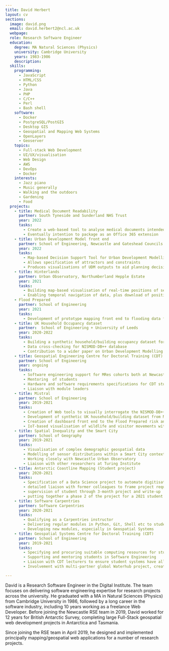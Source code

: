 ```yaml
---
title: David Herbert
layout: cv
sections:
  image: david.png
  email: david.herbert2@ncl.ac.uk
  webpage: 
  role: Research Software Engineer
  education:
    degree: MA Natural Sciences (Physics)
    university: Cambridge University
    years: 1983-1986
    description: 
  skills:
    programming:
      - JavaScript
      - HTML/CSS
      - Python
      - Java
      - PHP
      - C/C++
      - Perl
      - Bash shell
    software:
      - Docker
      - PostgreSQL/PostGIS
      - Desktop GIS
      - Geospatial and Mapping Web Systems
      - OpenLayers
      - Geoserver
    topics:
      - Full-stack Web Development
      - UI/UX/visualisation
      - Web Design
      - AWS
      - DevOps
      - Docker
    interests:
      - Jazz piano
      - Music generally
      - Walking and the outdoors
      - Gardening
      - Food
  projects:
    - title: Medical Document Readability
      partner: South Tyneside and Sunderland NHS Trust
      year: 2022
      tasks:
        - Create a web-based tool to analyse medical documents intended for the public for readability
        - Eventually intention to package as an Office 365 extension
    - title: Urban Development Model front end
      partner: School of Engineering, Newcastle and Gateshead Councils     
      year: 2022
      tasks:
        - Map-based Decision Support Tool for Urban Development Modelling
        - Allows specification of attractors and constraints
        - Produces visualisations of UDM outputs to aid planning decisions
    - title: Hinterlands
      partner: Urban Observatory, Northumberland Hepple Estate
      year: 2021
      tasks:
        - Building map-based visualisation of real-time positions of sensor-equipped animals on Hepple Estate
        - Enabling temporal navigation of data, plus download of positional data within time boundaries
    - Flood Prepared
      partner: School of Engineering
      year: 2021
      tasks:
        - Development of prototype mapping front end to flooding data for Newcastle
    - title: UK Household Occupancy dataset
      partner:  School of Engineering + University of Leeds
      year: 2020-2022
      tasks:
        - Building a synthetic household/building occupancy dataset for UK from OS MasterMap and 2011 Census data
        - Data cross-checking for NISMOD-DB++ database
        - Contribution to a wider paper on Urban Development Modelling and Digital Twins
    - title: Geospatial Engineering Centre for Doctoral Training (CDT)
      partner: School of Engineering
      year: ongoing
      tasks:
        - Software engineering support for MRes cohorts both at Newcastle and Nottingham
        - Mentoring  of students
        - Hardware and software requirements specifications for CDT students
        - Liaison with module leaders
    - title: Mistral
      partner: School of Engineering
      year: 2019-2021
      tasks:
        - Creation of Web tools to visually interrogate the NISMOD-DB++ UK Infrastructure database
        - Development of synthetic UK household/building dataset from MasterMap and Census data
        - Creation of dashboard front end to the Flood Prepared risk analysis modelling
        - IoT-based visualisation of wildlife and visitor movements within Northumbria National Park
    - title: Spatial Inequality and the Smart City
      partner: School of Geography
      year: 2019-2021
      tasks:
        - Visualisation of complex demographic geospatial data
        - Modelling of sensor distributions within a Smart City context
        - Working closely with Newcastle Urban Observatory
        - Liaison with other researchers at Turing Institute
    - title: Antarctic Coastline Mapping (Student project)
      year: 2020-2021
      tasks:
        - Specification of a Data Science project to automate digitisation of Antarctic ice coastline
        - detailed liaison with former colleagues to frame project requirements
        - supervision of student through 3-month project and write-up
        - putting together a phase 2 of the project for a 2021 student to start in June
    - title: Software Carpentries
      partner: Software Carpentries
      year: 2020-2021
      tasks:
        - Qualifying as a Carpentries instructor
        - Delivering regular modules in Python, Git, Shell etc to students
        - Developing new modules, especially in Geospatial Systems 
    - title: Geospatial Systems Centre for Doctoral Training (CDT)
      partner: School of Engineering
      year: 2019-2021
      tasks:
        - Specifying and procuring suitable computing resources for students
        - Supporting and mentoring students in Software Engineering
        - Liaison with CDT lecturers to ensure student systems have all required software for taught modules
        - Involvement with multi-partner global Waterhub project, creating a geospatial data sharing platform

---
```

David is a Research Software Engineer in the Digital Institute. The team focuses on delivering software engineering expertise for research projects across the university. He graduated with a MA in Natural Sciences (Physics) from Cambridge University in 1986, followed by a long career in the software industry, including 10 years working as a freelance Web Developer. Before joining the Newcastle RSE team in 2019, David worked for 12 years for British Antarctic Survey, completing large Full-Stack geospatial web development projects in Antarctica and Tasmania.  

Since joining the RSE team in April 2019, he designed and implemented principally mapping/geospatial web applications for a number of research projects.
